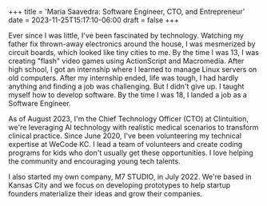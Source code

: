 +++
title = 'Maria Saavedra: Software Engineer, CTO, and Entrepreneur'
date = 2023-11-25T15:17:10-06:00
draft = false
+++

Ever since I was little, I've been fascinated by technology. Watching my father fix thrown-away electronics around the house, I was mesmerized by circuit boards, which looked like tiny cities to me. By the time I was 13, I was creating "flash" video games using ActionScript and Macromedia. After high school, I got an internship where I learned to manage Linux servers on old computers. After my internship ended, life was tough, I had hardly anything and finding a job was challenging. But I didn't give up. I taught myself how to develop software. By the time I was 18, I landed a job as a Software Engineer.

As of August 2023, I'm the Chief Technology Officer (CTO) at Clintuition, we're leveraging AI technology with realistic medical scenarios to transform clinical practice.
Since June 2020, I've been volunteering my technical expertise at WeCode KC. I lead a team of volunteers and create coding programs for kids who don't usually get these opportunities. I love helping the community and encouraging young tech talents.

I also started my own company, M7 STUDIO, in July 2022. We're based in Kansas City and we focus on developing prototypes to help startup founders materialize their ideas and grow their companies.
